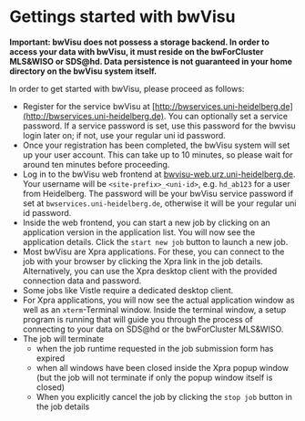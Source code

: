# Gettings started with bwVisu

**Important: bwVisu does not possess a storage backend. In order to access your data with bwVisu, it must reside on the bwForCluster MLS&WISO or SDS@hd. Data persistence is not guaranteed in your home directory on the bwVisu system itself.**

In order to get started with bwVisu, please proceed as follows:

* Register for the service bwVisu at [http://bwservices.uni-heidelberg.de](http://bwservices.uni-heidelberg.de). You can optionally set a service password. If a service password is set, use this password for the bwvisu login later on; if not, use your regular uni id password.
* Once your registration has been completed, the bwVisu system will set up your user account. This can take up to 10 minutes, so please wait for around ten minutes before proceeding.
* Log in to the bwVisu web frontend at [bwvisu-web.urz.uni-heidelberg.de](bwvisu-web.urz.uni-heidelberg.de). Your username will be `<site-prefix>_<uni-id>`, e.g. `hd_ab123` for a user from Heidelberg. The password will be your bwVisu service password if set at `bwservices.uni-heidelberg.de`, otherwise it will be your regular uni id password.
* Inside the web frontend, you can start a new job by clicking on an application version in the application list. You will now see the application details. Click the `start new job` button to launch a new job.
* Most bwVisu are Xpra applications. For these, you can connect to the job with your browser by clicking the Xpra link in the job details. Alternatively, you can use the Xpra desktop client with the provided connection data and password.
* Some jobs like Vistle require a dedicated desktop client.
* For Xpra applications, you will now see the actual application window as well as an `xterm`-Terminal window. Inside the terminal window, a setup program is running that will guide you through the process of connecting to your data on SDS@hd or the bwForCluster MLS&WISO.
* The job will terminate
   * when the job runtime requested in the job submission form has expired
   * when all windows have been closed inside the Xpra popup window (but the job will not terminate if only the popup window itself is closed)
   * When you explicitly cancel the job by clicking the `stop job` button in the job details
